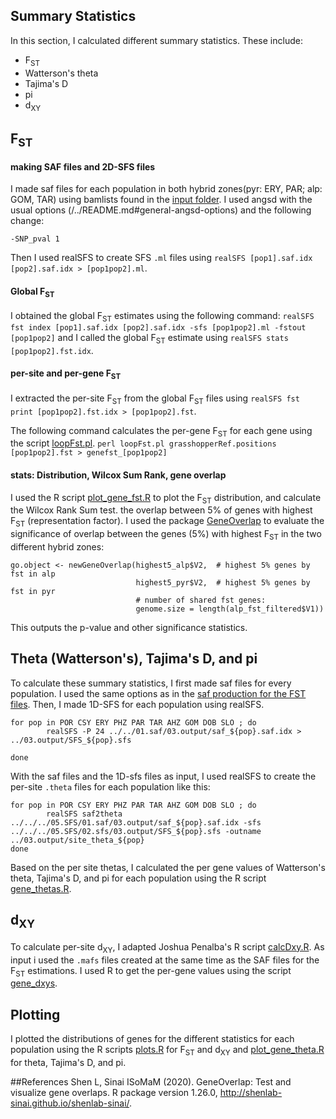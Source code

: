 ## Summary Statistics

In this section, I calculated different summary statistics. These include:

- F<sub>ST</sub>
- Watterson's theta
- Tajima's D
- pi
- d<sub>XY</sub>

## F<sub>ST</sub>

#### making SAF files and 2D-SFS files
I made saf files for each population in both hybrid zones(pyr: ERY, PAR; alp: GOM, TAR) using bamlists found in the [input folder](..inputs/). I used angsd with the usual options (/../README.md#general-angsd-options) and the following change:

```
-SNP_pval 1
```

Then I used realSFS to create SFS `.ml` files using `realSFS [pop1].saf.idx [pop2].saf.idx > [pop1pop2].ml`.

#### Global F<sub>ST</sub>

I obtained the global F<sub>ST</sub> estimates using the following command: `realSFS fst index [pop1].saf.idx [pop2].saf.idx -sfs [pop1pop2].ml -fstout [pop1pop2]` and I called the global F<sub>ST</sub> estimate using `realSFS stats [pop1pop2].fst.idx`.

#### per-site and per-gene F<sub>ST</sub>

I extracted the per-site F<sub>ST</sub> from the global F<sub>ST</sub> files using 
`realSFS fst print [pop1pop2].fst.idx > [pop1pop2].fst`.

The following command calculates the per-gene F<sub>ST</sub> for each gene using the script [loopFst.pl](02.scripts/loopFst.pl).
`perl loopFst.pl grasshopperRef.positions [pop1pop2].fst > genefst_[pop1pop2]`

#### stats: Distribution, Wilcox Sum Rank, gene overlap

I used the R script [plot_gene_fst.R](02.scripts/plot_gene_fst.R) to plot the F<sub>ST</sub> distribution, and calculate the Wilcox Rank Sum test.  the overlap between 5% of genes with highest F<sub>ST</sub> (representation factor). I used the package [GeneOverlap]() to evaluate the significance of overlap between the genes (5%) with highest F<sub>ST</sub> in the two different hybrid zones: 

    go.object <- newGeneOverlap(highest5_alp$V2,  # highest 5% genes by fst in alp
                                highest5_pyr$V2,  # highest 5% genes by fst in pyr
                                # number of shared fst genes:
                                genome.size = length(alp_fst_filtered$V1)) 

This outputs the p-value and other significance statistics.

## Theta (Watterson's), Tajima's D, and pi

To calculate these summary statistics, I first made saf files for every population. I used the same options as in the [saf production for the FST files](/05.SFS/01.SAF/02.scripts/saf_all.sh). Then, I made 1D-SFS for each population using realSFS. 

```
for pop in POR CSY ERY PHZ PAR TAR AHZ GOM DOB SLO ; do 
        realSFS -P 24 ../../01.saf/03.output/saf_${pop}.saf.idx > ../03.output/SFS_${pop}.sfs 

done
```

With the saf files and the 1D-sfs files as input, I used realSFS to create the per-site `.theta` files for each population like this: 

```
for pop in POR CSY ERY PHZ PAR TAR AHZ GOM DOB SLO ; do 
        realSFS saf2theta ../../../05.SFS/01.saf/03.output/saf_${pop}.saf.idx -sfs ../../../05.SFS/02.sfs/03.output/SFS_${pop}.sfs -outname ../03.output/site_theta_${pop} 
done
``` 

Based on the per site thetas, I calculated the per gene values of Watterson's theta, Tajima's D, and pi for each population using the R script [gene_thetas.R](02.theta/02.scripts/gene_thetas.R). 

## d<sub>XY</sub>

To calculate per-site d<sub>XY</sub>, I adapted Joshua Penalba's R script [calcDxy.R](03.dxy/02.scrips/calcDxy.R). As input i used the `.mafs` files created at the same time as the SAF files for the F<sub>ST</sub> estimations. I used R to get the per-gene values using the script [gene_dxys](03.dxy/02.scrips/gene_dxys.R). 

## Plotting

I plotted the distributions of genes for the different statistics for each population using the R scripts [plots.R](plots.R) for F<sub>ST</sub> and d<sub>XY</sub> and [plot_gene_theta.R](02.theta/02.scripts/plot_gene_theta.R) for theta, Tajima's D, and pi.


##References
Shen L, Sinai ISoMaM (2020). GeneOverlap: Test and visualize gene overlaps. R package version 1.26.0, http://shenlab-sinai.github.io/shenlab-sinai/.